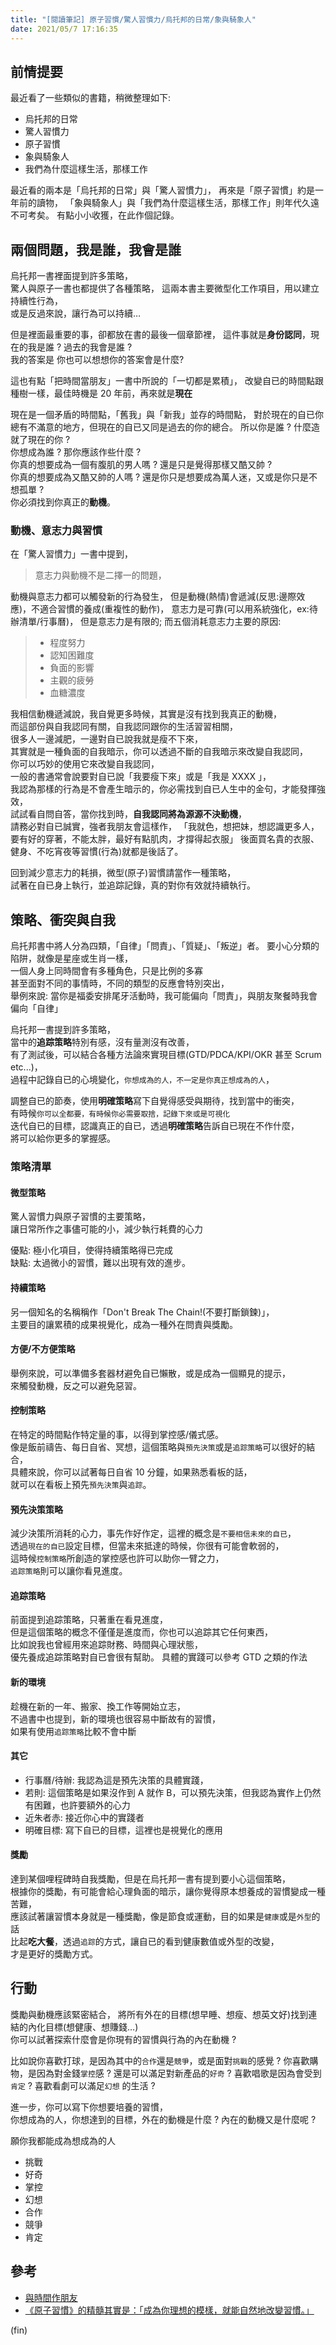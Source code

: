 ```yaml
---
title: "[閱讀筆記] 原子習慣/驚人習慣力/烏托邦的日常/象與騎象人"
date: 2021/05/7 17:16:35
---
```


## 前情提要

最近看了一些類似的書籍，稍微整理如下:

- 烏托邦的日常
- 驚人習慣力
- 原子習慣
- 象與騎象人
- 我們為什麼這樣生活，那樣工作

最近看的兩本是「烏托邦的日常」與「驚人習慣力」，
再來是「原子習慣」約是一年前的讀物，
「象與騎象人」與「我們為什麼這樣生活，那樣工作」則年代久遠不可考矣。
有點小小收獲，在此作個記錄。

## 兩個問題，我是誰，我會是誰

烏托邦一書裡面提到許多策略，  
驚人與原子一書也都提供了各種策略，
這兩本書主要微型化工作項目，用以建立持續性行為，  
或是反過來說，讓行為可以持續…

但是裡面最重要的事，卻都放在書的最後一個章節裡，
這件事就是**身份認同**，現在的我是誰 ? 過去的我會是誰 ?  
我的答案是
你也可以想想你的答案會是什麼?

這也有點「把時間當朋友」一書中所說的「一切都是累積」，
改變自已的時間點跟種樹一樣，最佳時機是 20 年前，再來就是**現在**

現在是一個矛盾的時間點，「舊我」與「新我」並存的時間點，
對於現在的自已你總有不滿意的地方，但現在的自已又同是過去的你的總合。
所以你是誰 ? 什麼造就了現在的你 ?  
你想成為誰 ? 那你應該作些什麼 ?  
你真的想要成為一個有腹肌的男人嗎 ? 還是只是覺得那樣又酷又帥 ?  
你真的想要成為又酷又帥的人嗎 ? 還是你只是想要成為萬人迷，又或是你只是不想孤單 ?  
你必須找到你真正的**動機**。

### 動機、意志力與習慣

在「驚人習慣力」一書中提到，

> 意志力與動機不是二擇一的問題，

動機與意志力都可以觸發新的行為發生，
但是動機(熱情)會遞減(反思:邊際效應)，不適合習慣的養成(重複性的動作)，
意志力是可靠(可以用系統強化，ex:待辦清單/行事曆)，
但是意志力是有限的;
而五個消耗意志力主要的原因:  

> - 程度努力
> - 認知困難度
> - 負面的影響
> - 主觀的疲勞
> - 血糖濃度

我相信動機遞減說，我自覺更多時候，其實是沒有找到我真正的動機，  
而這部份與自我認同有關，自我認同跟你的生活習習相關，  
很多人一邊減肥，一邊對自已說我就是瘦不下來，  
其實就是一種負面的自我暗示，你可以透過不斷的自我暗示來改變自我認同，  
你可以巧妙的使用它來改變自我認同，  
一般的書通常會說要對自已說「我要瘦下來」或是「我是 XXXX 」，  
我認為那樣的行為是不會產生暗示的，你必需找到自已人生中的金句，才能發揮強效，  
試試看自問自答，當你找到時，**自我認同將為源源不決動機**，  
請務必對自已誠實，強者我朋友會這樣作，
「我就色，想把妹，想認識更多人，要有好的穿著，不能太胖，最好有點肌肉，才撐得起衣服」
後面買名貴的衣服、健身、不吃宵夜等習慣(行為)就都是後話了。

回到減少意志力的耗損，微型(原子)習慣請當作一種策略，  
試著在自已身上執行，並追踪記錄，真的對你有效就持續執行。

## 策略、衝突與自我

烏托邦書中將人分為四類，「自律」「問責」、「質疑」、「叛逆」者。
要小心分類的陷阱，就像是星座或生肖一樣，  
一個人身上同時間會有多種角色，只是比例的多寡  
甚至面對不同的事情時，不同的類型的反應會特別突出，  
舉例來說: 當你是福委安排尾牙活動時，我可能偏向「問責」，與朋友聚餐時我會偏向「自律」

烏托邦一書提到許多策略，  
當中的**追踪策略**特別有感，沒有量測沒有改善，  
有了測試後，可以結合各種方法論來實現目標(GTD/PDCA/KPI/OKR 甚至 Scrum etc...)，  
過程中記錄自已的心境變化，`你想成為的人，不一定是你真正想成為的人`，  

調整自已的節奏，使用**明確策略**寫下自覺得感受與期待，找到當中的衝突，  
有時候`你可以全都要，有時候你必需要取捨，記錄下來或是可視化`  
迭代自已的目標，認識真正的自已，透過**明確策略**告訴自已現在不作什麼，  
將可以給你更多的掌握感。

### 策略清單

#### 微型策略

驚人習慣力與原子習慣的主要策略，  
讓日常所作之事儘可能的小，減少執行耗費的心力

優點: 極小化項目，使得持續策略得已完成  
缺點: 太過微小的習慣，難以出現有效的進步。

#### 持續策略  

另一個知名的名稱稱作「Don't Break The Chain!(不要打斷鎖鍊)」，  
主要目的讓累積的成果視覺化，成為一種外在問責與獎勵。

#### 方便/不方便策略  

舉例來說，可以準備多套器材避免自已懶散，或是成為一個顯見的提示，  
來觸發動機，反之可以避免惡習。

#### 控制策略  

在特定的時間點作特定量的事，以得到掌控感/儀式感。  
像是飯前禱告、每日自省、冥想，這個策略與`預先決策`或是`追踪策略`可以很好的結合，  
具體來說，你可以試著每日自省 10 分鐘，如果熟悉看板的話，  
就可以在看板上預先`預先決策`與`追踪`。

#### 預先決策策略  

減少決策所消耗的心力，事先作好作定，這裡的概念是`不要相信未來的自已`，  
透過`現在的自已`設定目標，但當未來抵達的時候，你很有可能會軟弱的，  
這時候`控制策略`所創造的掌控感也許可以助你一臂之力，  
`追踪策略`則可以讓你看見進度。

#### 追踪策略  

前面提到追踪策略，只著重在看見進度，  
但是這個策略的概念不僅僅是進度而，你也可以追踪其它任何東西，  
比如說我也曾經用來追踪財務、時間與心理狀態，  
優先養成追踪策略對自已會很有幫助。
具體的實踐可以參考 GTD 之類的作法

#### 新的環境

趁機在新的一年、搬家、換工作等開始立志，  
不過書中也提到，新的環境也很容易中斷故有的習慣，  
如果有使用`追踪策略`比較不會中斷  

#### 其它

- 行事曆/待辦: 我認為這是預先決策的具體實踐，
- 若則: 這個策略是如果沒作到 A 就作 B，可以預先決策，但我認為實作上仍然有困難，也許要額外的心力
- 近朱者赤: 接近你心中的實踐者
- 明確目標: 寫下自已的目標，這裡也是視覺化的應用

#### **獎勵**

達到某個哩程碑時自我獎勵，但是在烏托邦一書有提到要小心這個策略，  
根據你的獎勵，有可能會給心理負面的暗示，讓你覺得原本想養成的習慣變成一種苦難，  
應該試著讓習慣本身就是一種獎勵，像是節食或運動，目的如果是`健康`或是`外型`的話  
比起**吃大餐**，透過`追踪`的方式，讓自已的看到健康數值或外型的改變，  
才是更好的獎勵方式。

## 行動

獎勵與動機應該緊密結合，
將所有外在的目標(想早睡、想瘦、想英文好)找到連結的內化目標(想健康、想賺錢…)  
你可以試著探索什麼會是你現有的習慣與行為的內在動機 ?  

比如說你喜歡打球，是因為其中的`合作`還是`競爭`，或是面對`挑戰`的感覺 ?
你喜歡購物，是因為對金錢`掌控`感 ? 還是可以滿足對新產品的`好奇` ?
喜歡唱歌是因為會受到`肯定` ? 喜歡看劇可以滿足`幻想` 的生活 ?

進一步，你可以寫下你想要培養的習慣，  
你想成為的人，你想達到的目標，外在的動機是什麼 ?
內在的動機又是什麼呢 ?

願你我都能成為想成為的人

- 挑戰
- 好奇
- 掌控
- 幻想
- 合作
- 競爭
- 肯定

## 參考

- [與時間作朋友](https://blog.marsen.me/2016/12/05/2016/be_friend_with_time/)
- [《原子習慣》的精髓其實是：「成為你理想的模樣，就能自然地改變習慣。」](https://newsveg.tw/blog/21740)

(fin)
